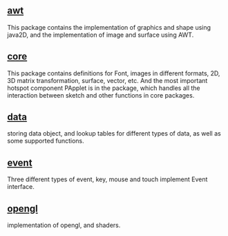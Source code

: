 

## [awt](./awt)
This package contains the implementation of graphics and shape using java2D, and the implementation of image and surface using AWT.

## [core](./core)
This package contains definitions for Font, images in different formats, 2D, 3D matrix transformation, surface, vector, etc. 
And the most important hotspot component PApplet is in the package, which handles all the interaction between sketch and other functions in core packages.

## [data](./data)
storing data object, and lookup tables for different types of data, as well as some supported functions.

## [event](./event)
Three different types of event, key, mouse and touch implement Event interface.


## [opengl](./opengl)
implementation of opengl, and shaders.
